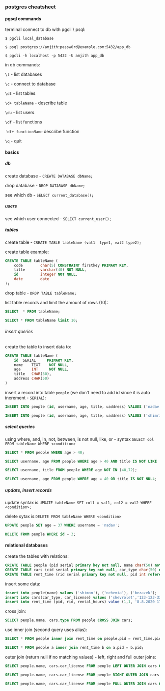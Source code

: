 ### postgres cheatsheet

#### pgsql commands

terminal connect to db with pgcli \ psql:
``` 
$ pgcli local_database

$ psql postgres://amjith:passw0rd@example.com:5432/app_db

$ pgcli -h localhost -p 5432 -U amjith app_db
```

in db commands:

`\l` - list databases

`\c` - connect to database

`\dt` - list tables

`\d+ tableName` - describe table

`\du` - list users 

`\df` - list functions

`'df+ functionName` describe function

`\q` - quit

#### basics

##### db

create database - ```CREATE DATABASE dbName;``` 

drop database - ```DROP DATABASE dbName;```

see which db - ```SELECT current_database();```

##### users

see which user connected - ```SELECT current_user();```

##### tables

create table - ```CREATE TABLE tableName (val1  type1, val2 type2);```

create table example:
``` SQL
CREATE TABLE tableName (
    code        char(5) CONSTRAINT firstkey PRIMARY KEY,
    title       varchar(40) NOT NULL,
    id          integer NOT NULL,
    date        date
);
```

drop table - ```DROP TABLE tableName;```

list table records and limit the amount of rows (10):

``` SQL
SELECT  * FROM tableName;

SELECT * FROM tableName limit 10;
```

###### insert queries

create the table to insert data to:
``` SQL
CREATE TABLE tableName (
    id  SERIAL     PRIMARY KEY,
    name    TEXT    NOT NULL,
    age     INT     NOT NULL,
    title   CHAR(50),
    address CHAR(50)
)
```

insert a record into table `people` (we don't need to add id since it is auto increment - `SERIAL`):

``` SQL
INSERT INTO people (id, username, age, title, uaddress) VALUES ('nadav', 36, 'devops', 'nakatomi plaza | john mclain 12')

INSERT INTO people (id, username, age, title, uaddress) VALUES ('shimrit', 42, 'mashachnaasa', 'beersheva'), ('yoram', 'gizbar', 72, 'sde-nehemia'), ('ishtvan', 40, 'midfield', 'beitar');
```

##### select queries

using where, and, in, not, between, is not null, like, or - syntax ```SELECT col FROM tableName WHERE <condition>```

``` SQL
SELECT * FROM people WHERE age > 40;

SELECT username, age FROM people WHERE age > 40 AND title IS NOT LIKE '%mas%';

SELECT username, title FROM people WHERE age NOT IN (40,72);

SELECT username, age FROM people WHERE age = 40 OR title IS NOT NULL;
```

##### update, insert records

update syntax is ```UPDATE tableName SET col1 = val1, col2 = val2 WHERE <condition>;```

delete sytax is ```DELETE FROM tableName WHERE <condition>```

``` SQL
UPDATE people SET age = 37 WHERE username = 'nadav';

DELETE FROM people WHERE id = 3;
```

#### relational databases
create the tables with relations:
``` SQL
CREATE TABLE people (pid serial primary key not null, name char(50) not null);
CREATE TABLE cars (cid serial primary key not null, car_type char(50) not null, car_license text not null);
CREATE TABLE rent_time (rid serial primary key not null, pid int references people(pid), cid int references cars(cid), rental_hours char(50));
```
insert some data:
``` SQL
insert into people(name) values ('shimon'), ('nehemia'), ('bezazek');
insert into cars(car_type, car_license) values ('shevrolet','123-123-33'), ('renault', '123-124-44');
insert into rent_time (pid, rid, rental_hours) value (1,1, '8.8.2020 17:00 - 12.8.2020 18:00'), (2,1, '20.7.2020 11:00 - 22.7.2020 17:00);
```

cross join:

``` SQL
SELECT people.name. cars.type FROM people CROSS JOIN cars;
```

use inner join (second query uses alias):
``` SQL
SELECT * FROM people inner join rent_time on people.pid = rent_time.pid;

SELECT * FROM people a inner join rent_time b on a.pid = b.pid;
```

outer join (return null if no matching values) - left, right and full outer joins:
``` SQL
SELECT people.name, cars.car_license FROM people LEFT OUTER JOIN cars ON people.pid = cars.cid;

SELECT people.name, cars.car_license FROM people RIGHT OUTER JOIN cars ON people.pid = cars.cid;

SELECT people.name, cars.car_license FROM people FULL OUTER JOIN cars ON people.pid = cars.cid;
```
